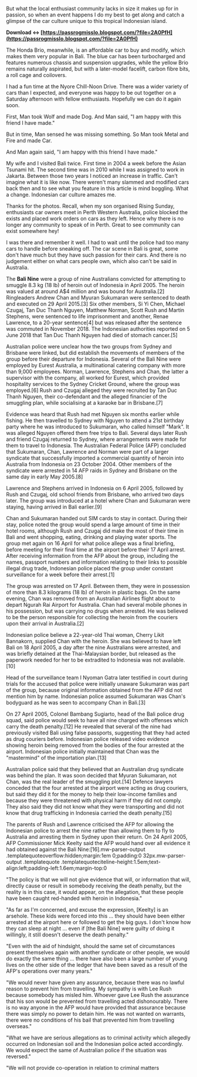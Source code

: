 
 
But what the local enthusiast community lacks in size it makes up for in passion, so when an event happens I do my best to get along and catch a glimpse of the car culture unique to this tropical Indonesian island.
 
**Download ↔ [https://passrogmisslo.blogspot.com/?file=2A0PfH](https://passrogmisslo.blogspot.com/?file=2A0PfH)**


 
The Honda Brio, meanwhile, is an affordable car to buy and modify, which makes them very popular in Bali. The blue car has been turbocharged and features numerous chassis and suspension upgrades, while the yellow Brio remains naturally aspirated, but with a later-model facelift, carbon fibre bits, a roll cage and coilovers.
 
I had a fun time at the Nyore Chill-Noon Drive. There was a wider variety of cars than I expected, and everyone was happy to be out together on a Saturday afternoon with fellow enthusiasts. Hopefully we can do it again soon.
 
First, Man took Wolf and made Dog. And Man said, "I am happy with this friend I have made."

But in time, Man sensed he was missing something. So Man took Metal and Fire and made Car.

And Man again said, "I am happy with this friend I have made."
 
My wife and I visited Bali twice. First time in 2004 a week before the Asian Tsunami hit. The second time was in 2010 while I was assigned to work in Jakarta. Between those two years I noticed an increase in traffic. Can't imagine what it is like now. There weren't many slammed and modified cars back then and to see what you feature in this article is mind boggling. What a change. Indonesian car culture amazes me.

Thanks for the photos. Recall, when my son organised Rising Sunday, enthusiasts car owners meet in Perth Western Australia, police blocked the exists and placed work orders on cars as they left. Hence why there is no longer any community to speak of in Perth. Great to see community can exist somewhere hey!
 
I was there and remember it well. I had to wait until the police had too many cars to handle before sneaking off. The car scene in Bali is great, some don't have much but they have such passion for their cars. And there is no judgement either on what cars people own, which also can't be said in Australia.
 
The **Bali Nine** were a group of nine Australians convicted for attempting to smuggle 8.3 kg (18 lb) of heroin out of Indonesia in April 2005. The heroin was valued at around A$4 million and was bound for Australia.[2] Ringleaders Andrew Chan and Myuran Sukumaran were sentenced to death and executed on 29 April 2015.[3] Six other members, Si Yi Chen, Michael Czugaj, Tan Duc Thanh Nguyen, Matthew Norman, Scott Rush and Martin Stephens, were sentenced to life imprisonment and another, Renae Lawrence, to a 20-year sentence[4] but was released after the sentence was commuted in November 2018. The Indonesian authorities reported on 5 June 2018 that Tan Duc Thanh Nguyen had died of stomach cancer.[5]
 
Australian police were unclear how the two groups from Sydney and Brisbane were linked, but did establish the movements of members of the group before their departure for Indonesia. Several of the Bali Nine were employed by Eurest Australia, a multinational catering company with more than 9,000 employees. Norman, Lawrence, Stephens and Chan, the latter a supervisor with the company, all worked for Eurest, which provided hospitality services to the Sydney Cricket Ground, where the group was employed.[6] Rush and Czugaj alleged they were recruited by Tan Duc Thanh Nguyen, their co-defendant and the alleged financier of the smuggling plan, while socialising at a karaoke bar in Brisbane.[7]
 
Evidence was heard that Rush had met Nguyen six months earlier while fishing. He then travelled to Sydney with Nguyen to attend a 21st birthday party where he was introduced to Sukumaran, who called himself "Mark". It was alleged Nguyen offered them free trips to Bali. Several days later Rush and friend Czugaj returned to Sydney, where arrangements were made for them to travel to Indonesia. The Australian Federal Police (AFP) concluded that Sukumaran, Chan, Lawrence and Norman were part of a larger syndicate that successfully imported a commercial quantity of heroin into Australia from Indonesia on 23 October 2004. Other members of the syndicate were arrested in 14 AFP raids in Sydney and Brisbane on the same day in early May 2005.[8]
 
Lawrence and Stephens arrived in Indonesia on 6 April 2005, followed by Rush and Czugaj, old school friends from Brisbane, who arrived two days later. The group was introduced at a hotel where Chan and Sukumaran were staying, having arrived in Bali earlier.[9]
 
Chan and Sukumaran handed out SIM cards to stay in contact. During their stay, police noted the group would spend a large amount of time in their hotel rooms, although Rush and Czugaj did make the most of their time in Bali and went shopping, eating, drinking and playing water sports. The group met again on 16 April for what police allege was a final briefing, before meeting for their final time at the airport before their 17 April arrest. After receiving information from the AFP about the group, including the names, passport numbers and information relating to their links to possible illegal drug trade, Indonesian police placed the group under constant surveillance for a week before their arrest.[1]
 
The group was arrested on 17 April. Between them, they were in possession of more than 8.3 kilograms (18 lb) of heroin in plastic bags. On the same evening, Chan was removed from an Australian Airlines flight about to depart Ngurah Rai Airport for Australia. Chan had several mobile phones in his possession, but was carrying no drugs when arrested. He was believed to be the person responsible for collecting the heroin from the couriers upon their arrival in Australia.[2]
 
Indonesian police believe a 22-year-old Thai woman, Cherry Likit Bannakorn, supplied Chan with the heroin. She was believed to have left Bali on 18 April 2005, a day after the nine Australians were arrested, and was briefly detained at the Thai-Malaysian border, but released as the paperwork needed for her to be extradited to Indonesia was not available.[10]
 
Head of the surveillance team I Nyoman Gatra later testified in court during trials for the accused that police were initially unaware Sukumaran was part of the group, because original information obtained from the AFP did not mention him by name. Indonesian police assumed Sukumaran was Chan's bodyguard as he was seen to accompany Chan in Bali.[3]
 
On 27 April 2005, Colonel Bambang Sugiarto, head of the Bali police drug squad, said police would seek to have all nine charged with offenses which carry the death penalty.[12] He revealed that several of the nine had previously visited Bali using false passports, suggesting that they had acted as drug couriers before. Indonesian police released video evidence showing heroin being removed from the bodies of the four arrested at the airport. Indonesian police initially maintained that Chan was the "mastermind" of the importation plan.[13]
 
Australian police said that they believed that an Australian drug syndicate was behind the plan. It was soon decided that Myuran Sukumaran, not Chan, was the real leader of the smuggling plot.[14] Defence lawyers conceded that the four arrested at the airport were acting as drug couriers, but said they did it for the money to help their low-income families and because they were threatened with physical harm if they did not comply. They also said they did not know what they were transporting and did not know that drug trafficking in Indonesia carried the death penalty.[15]
 
The parents of Rush and Lawrence criticised the AFP for allowing the Indonesian police to arrest the nine rather than allowing them to fly to Australia and arresting them in Sydney upon their return. On 24 April 2005, AFP Commissioner Mick Keelty said the AFP would hand over all evidence it had obtained against the Bali Nine:[16].mw-parser-output .templatequoteoverflow:hidden;margin:1em 0;padding:0 32px.mw-parser-output .templatequote .templatequoteciteline-height:1.5em;text-align:left;padding-left:1.6em;margin-top:0
 
"The policy is that we will not give evidence that will, or information that will, directly cause or result in somebody receiving the death penalty, but the reality is in this case, it would appear, on the allegation, that these people have been caught red-handed with heroin in Indonesia."
 
"As far as I'm concerned, and excuse the expression, [Keelty] is an arsehole. These kids were forced into this ... they should have been either arrested at the airport here or followed to get the big guys. I don't know how they can sleep at night ... even if [the Bali Nine] were guilty of doing it willingly, it still doesn't deserve the death penalty."
 
"Even with the aid of hindsight, should the same set of circumstances present themselves again with another syndicate or other people, we would do exactly the same thing ... there have also been a large number of young lives on the other side of the ledger that have been saved as a result of the AFP's operations over many years."
 
"We would never have given any assurance, because there was no lawful reason to prevent him from travelling. My sympathy is with Lee Rush because somebody has misled him. Whoever gave Lee Rush the assurance that his son would be prevented from travelling acted dishonourably. There is no way anyone in the AFP would have provided that assurance because there was simply no power to detain him. He was not wanted on warrants, there were no conditions of his bail that prevented him from travelling overseas."
 
"What we have are serious allegations as to criminal activity which allegedly occurred on Indonesian soil and the Indonesian police acted accordingly. We would expect the same of Australian police if the situation was reversed."
 
"We will not provide co-operation in relation to criminal matters 